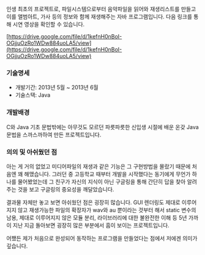 인생 최초의 프로젝트로, 파일시스템으로부터 음악파일을 읽어와 재생리스트를 만들고 이를 앨범아트, 가사 등의 정보와 함께 재생해주는 자바 프로그램입니다. 다음 링크를 통해 시연 영상을 확인할 수 있습니다.

[https://drive.google.com/file/d/1kefnH0nBoI-OGjjuOzRo1WDw884uoLA5/view](https://drive.google.com/file/d/1kefnH0nBoI-OGjjuOzRo1WDw884uoLA5/view)



### 기술명세

*   개발기간: 2013년 5월 ~ 2013년 6월
*   기술스택: Java





### 개발배경

C와 Java 기초 문법밖에는 아무것도 모르던 파릇파릇한 신입생 시절에 배운 온갖 Java 문법을 스까스까하여 만든 프로젝트입니다.



### 의의 및 아쉬웠던 점

아는 게 거의 없었고 미디어파일의 재생과 같은 기능은 그 구현방법을 몰랐기 때문에 처음엔 꽤 해맸습니다. 그러던 중 고등학교 때부터 개발을 시작했다는 동기에게 무언가 하나를 물어봤었는데 그 친구가 자신의 지식이 아닌 구글링을 통해 간단히 답을 찾아 알려주는 것을 보고 구글링의 중요성을 깨달았습니다.

결과물 자체만 놓고 보면 아쉬웠던 점은 굉장히 많습니다. GUI 렌더링도 제대로 이루어지지 않고 재생가능한 파일의 확장자가 wav와 au 뿐이라는 것부터 해서 static 변수의 남용, 제대로 이루어지지 않은 모듈 분리, 라이브러리에 대한 불완전한 이해 등 5년 가까이 지난 지금 돌아보면 굉장히 많은 부분에서 흠이 보이는 프로젝트입니다.

어쨌든 제가 처음으로 완성되어 동작하는 프로그램을 만들었다는 점에서 저에겐 의미가 깊습니다.























